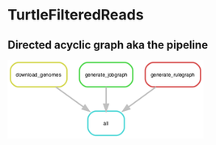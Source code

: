 # TurtleFilteredReads

## Directed acyclic graph aka the pipeline

![virusMAP DAG](./rulegraph.png "virusMAP DAG")